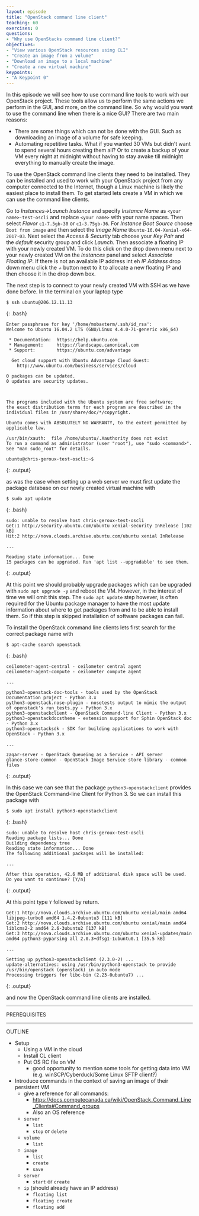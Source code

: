 ```yaml
---
layout: episode
title: "OpenStack command line client"
teaching: 60
exercises: 0
questions:
- "Why use OpenStacks command line client?"
objectives:
- "View various OpenStack resources using CLI"
- "Create an image from a volume"
- "Download an image to a local machine"
- "Create a new virtual machine"
keypoints:
- "A Keypoint 0"
---
```


In this episode we will see how to use command line tools to work with our OpenStack project. These tools allow us to perform the same actions we perform in the GUI, and more, on the command line. So why would you want to use the command line when there is a nice GUI? There are two main reasons:

* There are some things which can not be done with the GUI. Such as downloading an image of a volume for safe keeping.
* Automating repetitive tasks. What if you wanted 30 VMs but didn't want to spend several hours creating them all? Or to create a backup of your VM every night at midnight without having to stay awake till midnight everything to manually create the image.

To use the OpenStack command line clients they need to be installed. They can be installed and used to work with your OpenStack project from any computer connected to the Internet, though a Linux machine is likely the easiest place to install them. To get started lets create a VM in which we can use the command line clients.

Go to *Instances*->*Launch Instance* and specify *Instance Name* as `<your name>-test-oscli` and replace `<your name>` with your name spaces. Then select *Flavor* `c1-7.5gb-30` or `c1-3.75gb-36`. For *Instance Boot Source* choose `Boot from image` and then select the *Image Name* `Ubuntu-16.04-Xenial-x64-2017-03`. Next select the *Access & Security* tab choose your *Key Pair* and the *default* security group and click *Launch*. Then associate a floating IP with your newly created VM. To do this click on the drop down menu next to your newly created VM on the *Instances* panel and select *Associate Floating IP*. If there is not an available IP address int eh *IP Address* drop down menu click the *+* button next to it to allocate a new floating IP and then choose it in the drop down box.

The next step is to connect to your newly created VM with SSH as we have done before. In the terminal on your laptop type

~~~
$ ssh ubuntu@206.12.11.13
~~~
{: .bash}
~~~
Enter passphrase for key '/home/mobaxterm/.ssh/id_rsa':
Welcome to Ubuntu 16.04.2 LTS (GNU/Linux 4.4.0-71-generic x86_64)

 * Documentation:  https://help.ubuntu.com
 * Management:     https://landscape.canonical.com
 * Support:        https://ubuntu.com/advantage

  Get cloud support with Ubuntu Advantage Cloud Guest:
    http://www.ubuntu.com/business/services/cloud

0 packages can be updated.
0 updates are security updates.



The programs included with the Ubuntu system are free software;
the exact distribution terms for each program are described in the
individual files in /usr/share/doc/*/copyright.

Ubuntu comes with ABSOLUTELY NO WARRANTY, to the extent permitted by
applicable law.

/usr/bin/xauth:  file /home/ubuntu/.Xauthority does not exist
To run a command as administrator (user "root"), use "sudo <command>".
See "man sudo_root" for details.

ubuntu@chris-geroux-test-oscli:~$
~~~
{: .output}

as was the case when setting up a web server we must first update the package database on our newly created virtual machine with
~~~
$ sudo apt update
~~~
{: .bash}
~~~
sudo: unable to resolve host chris-geroux-test-oscli
Get:1 http://security.ubuntu.com/ubuntu xenial-security InRelease [102 kB]
Hit:2 http://nova.clouds.archive.ubuntu.com/ubuntu xenial InRelease

...

Reading state information... Done
15 packages can be upgraded. Run 'apt list --upgradable' to see them.
~~~
{: .output}

At this point we should probably upgrade packages which can be upgraded with `sudo apt upgrade -y` and reboot the VM. However, in the interest of time we will omit this step. The `sudo apt update` step however, is often required for the Ubuntu package manager to have the most update information about where to get packages from and to be able to install them. So if this step is skipped installation of software packages can fail.

To install the OpenStack command line clients lets first search for the correct package name with 
~~~
$ apt-cache search openstack
~~~
{: .bash}
~~~
ceilometer-agent-central - ceilometer central agent
ceilometer-agent-compute - ceilometer compute agent

...

python3-openstack-doc-tools - tools used by the OpenStack Documentation project - Python 3.x
python3-openstack.nose-plugin - nosetests output to mimic the output of openstack's run_tests.py - Python 3.x
python3-openstackclient - OpenStack Command-line Client - Python 3.x
python3-openstackdocstheme - extension support for Sphin OpenStack doc - Python 3.x
python3-openstacksdk - SDK for building applications to work with OpenStack - Python 3.x

...

zaqar-server - OpenStack Queueing as a Service - API server
glance-store-common - OpenStack Image Service store library - common files
~~~
{: .output}

In this case we can see that the package `python3-openstackclient` provides the OpenStack Command-line Client for Python 3. So we can install this package with
~~~
$ sudo apt install python3-openstackclient
~~~
{: .bash}
~~~
sudo: unable to resolve host chris-geroux-test-oscli
Reading package lists... Done
Building dependency tree
Reading state information... Done
The following additional packages will be installed:

...

After this operation, 42.6 MB of additional disk space will be used.
Do you want to continue? [Y/n]
~~~
{: .output}

At this point type `Y` followed by return.
~~~
Get:1 http://nova.clouds.archive.ubuntu.com/ubuntu xenial/main amd64 libjpeg-turbo8 amd64 1.4.2-0ubuntu3 [111 kB]
Get:2 http://nova.clouds.archive.ubuntu.com/ubuntu xenial/main amd64 liblcms2-2 amd64 2.6-3ubuntu2 [137 kB]
Get:3 http://nova.clouds.archive.ubuntu.com/ubuntu xenial-updates/main amd64 python3-pyparsing all 2.0.3+dfsg1-1ubuntu0.1 [35.5 kB]

...

Setting up python3-openstackclient (2.3.0-2) ...
update-alternatives: using /usr/bin/python3-openstack to provide /usr/bin/openstack (openstack) in auto mode
Processing triggers for libc-bin (2.23-0ubuntu7) ...
~~~
{: .output}

and now the OpenStack command line clients are installed.



---
PREREQUISITES

---
OUTLINE

* Setup
  * Using a VM in the cloud
  * Install CL client
  * Put OS RC file on VM
    * good opportunity to mention some tools for getting data into VM (e.g. winSCP/Cyberduck/Some Linux SFTP client?)
* Introduce commands in the context of saving an image of their persistent VM
  * give a reference for all commands:
    * https://docs.computecanada.ca/wiki/OpenStack_Command_Line_Clients#Command_groups
    * Also an OS reference
  * `server`
    * `list`
    * `stop` or `delete`
  * `volume`
    * `list`
  * `image`
    * `list`
    * `create`
    * `save`
  * `server`
    * `start` or `create`
  * `ip` (should already have an IP address)
    * `floating list`
    * `floating create`
    * `floating add`

  
